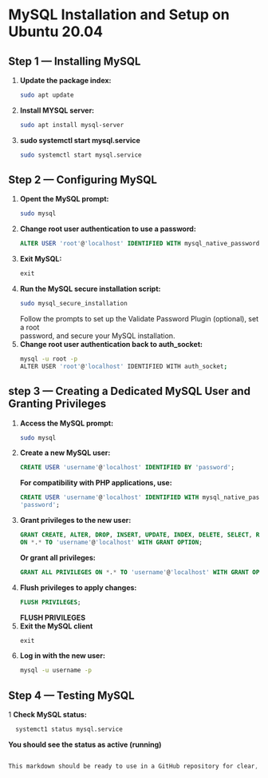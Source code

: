 # MySQL Installation and Setup on Ubuntu 20.04

## Step 1 — Installing MySQL

1. **Update the package index:**
   ```bash
   sudo apt update
2. **Install MYSQL server:**
   ```bash
   sudo apt install mysql-server
3. **sudo systemctl start mysql.service**
   ```bash
   sudo systemctl start mysql.service
## Step 2 — Configuring MySQL
1. **Opent the MySQL prompt:**
   ```bash
   sudo mysql
2. **Change root user authentication to use a password:**
   ```sql
   ALTER USER 'root'@'localhost' IDENTIFIED WITH mysql_native_password BY 'password';
3. **Exit MySQL:**
   ```sql
   exit
4. **Run the MySQL secure installation script:**
   ```bash
   sudo mysql_secure_installation
   ```
    Follow the prompts to set up the Validate Password Plugin (optional), set a root     
    password, and secure your MySQL installation.
5. **Change root user authentication back to auth_socket:**
   ```bash
   mysql -u root -p
   ALTER USER 'root'@'localhost' IDENTIFIED WITH auth_socket;
## step 3  — Creating a Dedicated MySQL User and Granting Privileges

1. **Access the MySQL prompt:**
   ```bash
   sudo mysql
2. **Create a new MySQL user:**
   ```sql
   CREATE USER 'username'@'localhost' IDENTIFIED BY 'password';
   ```
   **For compatibility with PHP applications, use:**
   ```sql
   CREATE USER 'username'@'localhost' IDENTIFIED WITH mysql_native_password BY   
   'password';
3. **Grant privileges to the new user:**
   ```sql
   GRANT CREATE, ALTER, DROP, INSERT, UPDATE, INDEX, DELETE, SELECT, REFERENCES, RELOAD 
   ON *.* TO 'username'@'localhost' WITH GRANT OPTION;
   ```
   **Or grant all privileges:**
   ```sql
   GRANT ALL PRIVILEGES ON *.* TO 'username'@'localhost' WITH GRANT OPTION;
4. **Flush privileges to apply changes:**
   ```sql
   FLUSH PRIVILEGES;
   ```
   **FLUSH PRIVILEGES**
5. **Exit the MySQL client**
   ```sql
   exit
6. **Log in with the new user:**
   ```bash
   mysql -u username -p
## Step 4 — Testing MySQL
1 **Check MySQL status:**
   ```bash
     systemct1 status mysql.service
   ```
   **You should see the status as active (running)**
   ```css
   
This markdown should be ready to use in a GitHub repository for clear, formatted instructions. Adjust `username` and `password` as needed.

   
   

   
   
   
   
   
